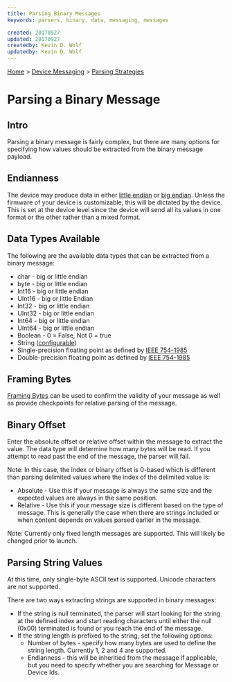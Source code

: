 ```yaml
---
title: Parsing Binary Messages
keywords: parsers, binary, data, messaging, messages

created: 20170927
updated: 20170927
createdby: Kevin D. Wolf
updatedby: Kevin D. Wolf
---
```

[Home](../../Index.md) > [Device Messaging](../Index.md) > [Parsing Strategies](ParsingStrategies.md)

# Parsing a Binary Message

## Intro 
Parsing a binary message is fairly complex, but there are many options for specifying how values should be extracted from the binary message payload.

## Endianness
The device may produce data in either [little endian](https://en.wikipedia.org/wiki/Endianness#Little) or [big endian](https://en.wikipedia.org/wiki/Endianness#Big).  Unless the firmware of your device is customizable, this will be dictated by the device.  This is set at the device level since the device will send all its values in one format or the other rather than a mixed format. 

## Data Types Available
The following are the available data types that can be extracted from a binary message:
* char - big or little endian
* byte - big or little endian
* Int16 - big or little endian
* UInt16 - big or little Endian
* Int32 - big or little endian
* UInt32 - big or little endian
* Int64 - big or little endian
* UInt64 - big or little endian
* Boolean - 0 = False, Not 0 = true
* String ([configurable](#Parsing-String-Values))
* Single-precision floating point as defined by [IEEE 754-1985](https://en.wikipedia.org/wiki/IEEE_754-1985)
* Double-precision floating point as defined by [IEEE 754-1985](https://en.wikipedia.org/wiki/IEEE_754-1985)

## Framing Bytes
[Framing Bytes](FramingBytes.md) can be used to confirm the validity of your message as well as provide checkpoints for relative parsing of the message.

## Binary Offset
Enter the absolute offset or relative offset within the message to extract the value.  The data type will determine how many bytes will be read.  If you attempt to read past the end of the message, the parser will fail.

Note: In this case, the index or binary offset is 0-based which is different than parsing delimited values where the index of the delimited value is: 
* Absolute - Use this if your message is always the same size and the expected values are always in the same position.
* Relative - Use this if your message size is different based on the type of message.  This is generally the case when there are strings included or when content depends on values parsed earlier in the message.

Note:  Currently only fixed length messages are supported.  This will likely be changed prior to launch.

## Parsing String Values 
At this time, only single-byte ASCII text is supported. Unicode characters are not supported.

There are two ways extracting strings are supported in binary messages:  
* If the string is null terminated, the parser will start looking for the string at the defined index and start reading characters until either the null (0x00) terminated is found or you reach the end of the message.
* If the string length is prefixed to the string, set the following options:
  * Number of bytes - specify how many bytes are used to define the string length.  Currently 1, 2 and 4 are supported.
  * Endianness - this will be inheritied from the message if applicable, but you need to specify whether you are searching for Message or Device Ids.
